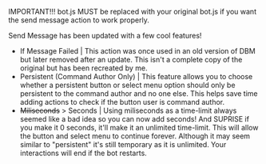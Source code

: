 IMPORTANT!!!
bot.js MUST be replaced with your original bot.js if you want the send message action to work properly.


Send Message has been updated with a few cool features!
- If Message Failed | This action was once used in an old version of DBM but later removed after an update. This isn't a complete copy of the original but has been recreated by me.
- Persistent (Command Author Only) | This feature allows you to choose whether a persistent button or select menu option should only be persistent to the command author and no one else. This helps save time adding actions to check if the button user is command author.
- ~~Miliseconds~~ > Seconds | Using miliseconds as a time-limit always seemed like a bad idea so you can now add seconds! And SUPRISE if you make it 0 seconds, it'll make it an unlimited time-limit. This will allow the button and select menu to continue forever.
  Although it may seem similar to "persistent" it's still temporary as it is unlimited. Your interactions will end if the bot restarts.
